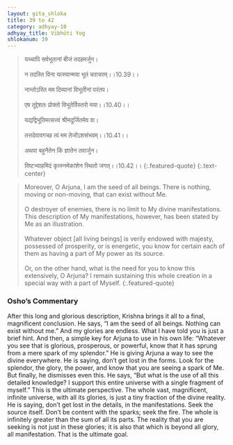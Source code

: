 ```yaml
---
layout: gita_shloka
title: 39 to 42
category: adhyay-10
adhyay_title: Vibhūti Yog
shlokanum: 39
---
```


> यच्चापि सर्वभूतानां बीजं तदहमर्जुन।<br><br>न तदस्ति विना यत्स्यान्मया भूतं चराचरम्।।10.39।।<br><br>नान्तोऽस्ति मम दिव्यानां विभूतीनां परंतप।<br><br>एष तूद्देशतः प्रोक्तो विभूतेर्विस्तरो मया।।10.40।।<br><br>यद्यद्विभूतिमत्सत्त्वं श्रीमदूर्जितमेव वा।<br><br>तत्तदेवावगच्छ त्वं मम तेजोंऽशसंभवम्।।10.41।।<br><br>अथवा बहुनैतेन किं ज्ञातेन तवार्जुन।<br><br>विष्टभ्याहमिदं कृत्स्नमेकांशेन स्थितो जगत्।।10.42।।
{:.featured-quote}
{:.text-center}

> Moreover, O Arjuna, I am the seed of all beings. There is nothing, moving or non-moving, that can exist without Me.<br><br>O destroyer of enemies, there is no limit to My divine manifestations. This description of My manifestations, however, has been stated by Me as an illustration.<br><br>Whatever object [all living beings] is verily endowed with majesty, possessed of prosperity, or is energetic, you know for certain each of them as having a part of My power as its source.<br><br>Or, on the other hand, what is the need for you to know this extensively, O Arjuna? I remain sustaining this whole creation in a special way with a part of Myself.
{:.featured-quote}

### Osho’s Commentary
After this long and glorious description, Krishna brings it all to a final, magnificent conclusion.
He says, “I am the seed of all beings. Nothing can exist without me.” And my glories are endless. What I have told you is just a brief hint.
And then, a simple key for Arjuna to use in his own life: “Whatever you see that is glorious, prosperous, or powerful, know that it has sprung from a mere spark of my splendor.” He is giving Arjuna a way to see the divine everywhere. He is saying, don’t get lost in the forms. Look for the splendor, the glory, the power, and know that you are seeing a spark of Me.
But finally, he dismisses even this. He says, “But what is the use of all this detailed knowledge? I support this entire universe with a single fragment of myself.”
This is the ultimate perspective. The whole vast, magnificent, infinite universe, with all its glories, is just a tiny fraction of the divine reality. He is saying, don’t get lost in the details, in the manifestations. Seek the source itself. Don’t be content with the sparks; seek the fire. The whole is infinitely greater than the sum of all its parts. The reality that you are seeking is not just in these glories; it is also that which is beyond all glory, all manifestation. That is the ultimate goal.
